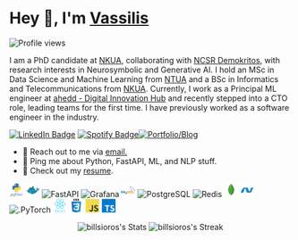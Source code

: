 <h1>Hey 👋, I'm <a href="https://billsioros.github.io/">Vassilis</a></h1>

![Profile views](https://komarev.com/ghpvc/?username=billsioros&label=Profile%20views&color=60598F&style=flat)

I am a PhD candidate at [NKUA](https://en.uoa.gr/), collaborating with [NCSR Demokritos](https://insane.iit.demokritos.gr/), with research interests in Neurosymbolic and Generative AI. I hold an MSc in Data Science and Machine Learning from [NTUA](https://dsml.ece.ntua.gr/) and a BSc in Informatics and Telecommunications from [NKUA](https://www.di.uoa.gr/). Currently, I work as a Principal ML engineer at [ahedd - Digital Innovation Hub](https://ahedd.demokritos.gr/) and recently stepped into a CTO role, leading teams for the first time. I have previously worked as a software engineer in the industry.

<p><a href="https://www.linkedin.com/in/vassilis-sioros/"><img src="https://img.shields.io/badge/LinkedIn-0077B5?style=for-the-badge&logo=linkedin&logoColor=white" alt="LinkedIn Badge"></a> <a href="https://open.spotify.com/user/21odjurdoeeewkibivqu6d6wi"><img src="https://img.shields.io/badge/Spotify-1ED760?&style=for-the-badge&logo=spotify&logoColor=white" alt="Spotify Badge"></a><a href="https://billsioros.github.io/"><img src="https://img.shields.io/badge/Portfolio-121013?style=for-the-badge&logo=github&logoColor=white" alt="Portfolio/Blog"></a>

- 💼 Reach out to me via <a href="mailto:billsioros97@gmail.com">email.</a>
- 💬 Ping me about Python, FastAPI, ML, and NLP stuff.
- 📙 Check out my <a href="https://www.linkedin.com/in/vassilis-sioros/overlay/1635546868832/single-media-viewer/?profileId=ACoAACoGfP0BLlUSc-EZFLGz-STknzi8va8pwRE">resume</a>.

<div class="badges-intro">
<img src="https://raw.githubusercontent.com/devicons/devicon/master/icons/python/python-original-wordmark.svg" alt="Python" width="25" height="25" />
<img src="https://raw.githubusercontent.com/devicons/devicon/master/icons/docker/docker-original.svg" alt="Docker" width="25" height="25" />
<img src="https://cdn.jsdelivr.net/gh/devicons/devicon/icons/fastapi/fastapi-original.svg" alt="FastAPI" width="25" height="25" />
<img src="https://cdn.jsdelivr.net/gh/devicons/devicon/icons/grafana/grafana-original.svg" alt="Grafana" width="25" height="25" />
<img src="https://raw.githubusercontent.com/devicons/devicon/master/icons/mysql/mysql-original-wordmark.svg" alt="mysql" width="25" height="25" />
<img src="https://cdn.jsdelivr.net/gh/devicons/devicon/icons/postgresql/postgresql-original.svg" alt="PostgreSQL" width="25" height="25" />
<img src="https://cdn.jsdelivr.net/gh/devicons/devicon/icons/redis/redis-original.svg" / alt="Redis" width="25" height="25" />
<img src="https://raw.githubusercontent.com/devicons/devicon/master/icons/mongodb/mongodb-original.svg" alt="mongodb" width="25" height="25" />
<img src="https://raw.githubusercontent.com/devicons/devicon/master/icons/dot-net/dot-net-original.svg" alt=".NET" width="25" height="25" />
<img src="https://cdn.jsdelivr.net/gh/devicons/devicon/icons/pytorch/pytorch-original.svg" alt=".PyTorch" width="25" height="25" />
<img src="https://raw.githubusercontent.com/devicons/devicon/master/icons/react/react-original-wordmark.svg" alt="react" width="25" height="25" />
<img src="https://raw.githubusercontent.com/devicons/devicon/master/icons/css3/css3-original-wordmark.svg" alt="css3" width="25" height="25" />
<img src="https://raw.githubusercontent.com/devicons/devicon/master/icons/javascript/javascript-original.svg" alt="javascript" width="25" height="25" />
<img src="https://raw.githubusercontent.com/devicons/devicon/master/icons/typescript/typescript-original.svg" alt="typescript" width="25" height="25" />
</div>

<div class="badges-githubstats">
  <p align="center">
    <img src="https://github-readme-stats.vercel.app/api?username=billsioros&theme=tokyonight&show_icons=true&hide_border=true&count_private=true" alt="billsioros's Stats" height="165">
    <img src="https://github-readme-streak-stats.herokuapp.com/?user=billsioros&theme=tokyonight&hide_border=true" alt="billsioros's Streak" height="165">
  </p>
</div>
